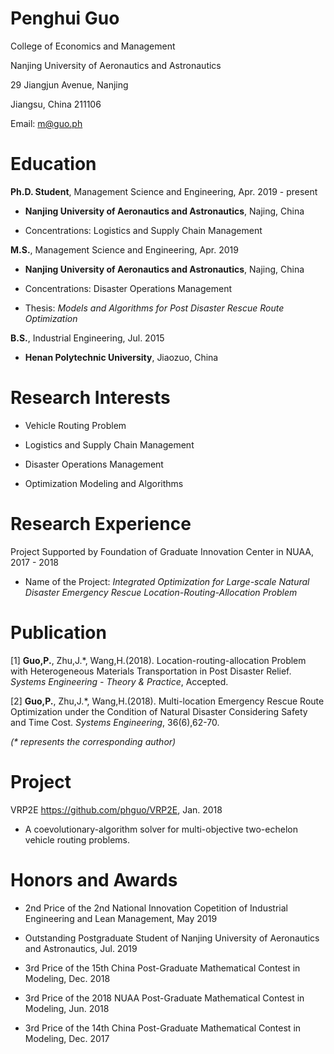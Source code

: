 # Penghui Guo

College of Economics and Management

Nanjing University of Aeronautics and Astronautics 

29 Jiangjun Avenue, Nanjing 

Jiangsu, China 211106

Email: m@guo.ph

# Education

__Ph.D. Student__, Management Science and Engineering, Apr. 2019 - present

- __Nanjing University of Aeronautics and Astronautics__, Najing, China

- Concentrations: Logistics and Supply Chain Management

__M.S.__, Management Science and Engineering, Apr. 2019

- __Nanjing University of Aeronautics and Astronautics__, Najing, China

- Concentrations: Disaster Operations Management

- Thesis: _Models and Algorithms for Post Disaster Rescue Route Optimization_

__B.S.__, Industrial Engineering, Jul. 2015

- __Henan Polytechnic University__, Jiaozuo, China

# Research Interests

- Vehicle Routing Problem

- Logistics and Supply Chain Management

- Disaster Operations Management

- Optimization Modeling and Algorithms

# Research Experience

Project Supported by Foundation of Graduate Innovation Center in NUAA, 2017 - 2018

- Name of the Project: _Integrated Optimization for Large-scale Natural Disaster Emergency Rescue Location-Routing-Allocation Problem_

# Publication

[1] __Guo,P.__, Zhu,J.*, Wang,H.(2018). Location-routing-allocation Problem with Heterogeneous Materials Transportation in Post Disaster Relief. _Systems Engineering - Theory & Practice_, Accepted.

[2] __Guo,P.__, Zhu,J.*, Wang,H.(2018). Multi-location Emergency Rescue Route Optimization under the Condition of Natural Disaster Considering Safety and Time Cost. _Systems Engineering_, 36(6),62-70.

_(* represents the corresponding author)_

# Project

VRP2E https://github.com/phguo/VRP2E, Jan. 2018

- A coevolutionary-algorithm solver for multi-objective two-echelon vehicle routing problems.

# Honors and Awards

- 2nd Price of the 2nd National Innovation Copetition of Industrial Engineering and Lean Management, May 2019 

- Outstanding Postgraduate Student of Nanjing University of Aeronautics and Astronautics, Jul. 2019

- 3rd Price of the 15th China Post-Graduate Mathematical Contest in Modeling, Dec. 2018

- 3rd Price of the 2018 NUAA Post-Graduate Mathematical Contest in Modeling, Jun. 2018

- 3rd Price of the 14th China Post-Graduate Mathematical Contest in Modeling, Dec. 2017
